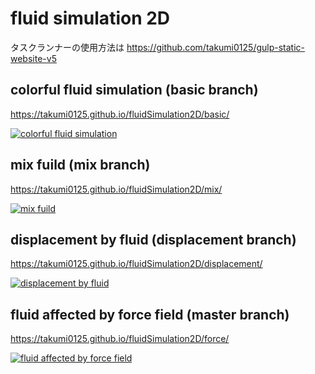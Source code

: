 # fluid simulation 2D

タスクランナーの使用方法は https://github.com/takumi0125/gulp-static-website-v5

## colorful fluid simulation (basic branch)

https://takumi0125.github.io/fluidSimulation2D/basic/

[![colorful fluid simulation](https://takumi0125.github.io/fluidSimulation2D/assets/img/ogpBasic.png)](https://takumi0125.github.io/fluidSimulation2D/basic/)


## mix fuild (mix branch)

https://takumi0125.github.io/fluidSimulation2D/mix/

[![mix fuild](https://takumi0125.github.io/fluidSimulation2D/assets/img/ogpMix.png)](https://takumi0125.github.io/fluidSimulation2D/mix/)


## displacement by fluid (displacement branch)

https://takumi0125.github.io/fluidSimulation2D/displacement/

[![displacement by fluid](https://takumi0125.github.io/fluidSimulation2D/assets/img/ogpDisplacement.png)](https://takumi0125.github.io/fluidSimulation2D/displacement/)


## fluid affected by force field (master branch)

https://takumi0125.github.io/fluidSimulation2D/force/

[![fluid affected by force field](https://takumi0125.github.io/fluidSimulation2D/assets/img/ogpForce.png)](https://takumi0125.github.io/fluidSimulation2D/force/)
